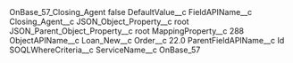 <?xml version="1.0" encoding="UTF-8"?>
<CustomMetadata xmlns="http://soap.sforce.com/2006/04/metadata" xmlns:xsi="http://www.w3.org/2001/XMLSchema-instance" xmlns:xsd="http://www.w3.org/2001/XMLSchema">
    <label>OnBase_57_Closing_Agent</label>
    <protected>false</protected>
    <values>
        <field>DefaultValue__c</field>
        <value xsi:nil="true"/>
    </values>
    <values>
        <field>FieldAPIName__c</field>
        <value xsi:type="xsd:string">Closing_Agent__c</value>
    </values>
    <values>
        <field>JSON_Object_Property__c</field>
        <value xsi:type="xsd:string">root</value>
    </values>
    <values>
        <field>JSON_Parent_Object_Property__c</field>
        <value xsi:type="xsd:string">root</value>
    </values>
    <values>
        <field>MappingProperty__c</field>
        <value xsi:type="xsd:string">288</value>
    </values>
    <values>
        <field>ObjectAPIName__c</field>
        <value xsi:type="xsd:string">Loan_New__c</value>
    </values>
    <values>
        <field>Order__c</field>
        <value xsi:type="xsd:double">22.0</value>
    </values>
    <values>
        <field>ParentFieldAPIName__c</field>
        <value xsi:type="xsd:string">Id</value>
    </values>
    <values>
        <field>SOQLWhereCriteria__c</field>
        <value xsi:nil="true"/>
    </values>
    <values>
        <field>ServiceName__c</field>
        <value xsi:type="xsd:string">OnBase_57</value>
    </values>
</CustomMetadata>
